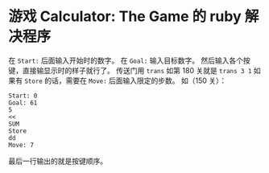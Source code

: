 # 游戏 Calculator: The Game 的 ruby 解决程序

在 `Start:` 后面输入开始时的数字。
在 `Goal:` 输入目标数字。
然后输入各个按键，直接输显示时的样子就行了。
传送门用 `trans` 如第 180 关就是 `trans 3 1`
如果有 `Store` 的话，需要在 `Move:` 后面输入限定的步数。
如（150 关）：

```
Start: 0
Goal: 61
5
<<
SUM
Store
dd
Move: 7
```

最后一行输出的就是按键顺序。
